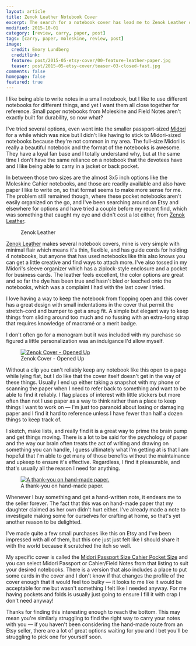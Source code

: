 ```yaml
---
layout: article
title: Zenok Leather Notebook Cover
excerpt: The search for a notebook cover has lead me to Zenok Leather on Etsy.
modified: 2015-10-01
category: [review, carry, paper, post]
tags: [carry, paper, moleskine, review, post]
image:
  credit: Emory Lundberg
  creditlink:
  feature: post/2015-05-etsy-cover/00-feature-leather-paper.jpg
  teaser: post/2015-05-etsy-cover/teaser-03-closed-fast.jpg
comments: false
homepage: false
featured: true
---
```


I like being able to write notes in a small notebook, but I like to use different notebooks for different things, and yet I want them all close together for reference. Small paper notebooks from Moleskine and Field Notes aren't exactly built for durability, so now what?

I've tried several options, even went into the smaller passport-sized [Midori](http://www.midori-japan.co.jp/tr/english/about.html) for a while which was nice but I didn't like having to stick to Midori-sized notebooks because they're not common in my area. The full-size Midori is really a beautiful notebook and the format of the notebooks is awesome. They have a loyal fan base and I totally understand why, but at the same time I don't have the same reliance on a notebook that the devotees have and I like being able to carry in a jacket or back pocket. 

In between those two sizes are the almost 3x5 inch options like the Moleskine Cahier notebooks, and those are readily available and also have paper I like to write on, so that format seems to make more sense for me. The problem still remained though, where these pocket notebooks aren't easily organized on the go, and I've been searching around on Etsy and elsewhere for options and have tried a couple before my recent find, which was something that caught my eye and didn't cost a lot either, from [Zenok Leather][zenok].

<div id="content" class="page-content">
  <figure>
    <a class="image-popup-vertical-fit" href="{{ site.url}}/images/post/2015-05-etsy-cover/03-closed-fast.jpg" title="Zenok Leather">
    <img src="/images/post/2015-05-etsy-cover/03-closed-fast.jpg" alt=""></a>
    <figcaption>Zenok Leather</figcaption>
  </figure>
</div>

[Zenok Leather][zenok] makes several notebook covers, mine is very simple with minimal flair which means it's thin, flexible, and has guide cords for holding 4 notebooks, but anyone that has used notebooks like this also knows you can get a little creative and find ways to attach more. I've also tossed in my Midori's sleeve organizer which has a ziplock-style enclosure and a pocket for business cards. The leather feels excellent, the color options are great and so far the dye has been true and hasn't bled or leeched onto the notebooks, which was a complaint I had with the last cover I tried. 

I love having a way to keep the notebook from flopping open and this cover has a great design with small indentations in the cover that permit the stretch-cord and bumper to get a snug fit. A simple but elegant way to keep things from sliding around too much and no fussing with an extra-long strap that requires knowledge of macramé or a merit badge.

I don't often go for a monogram but it was included with my purchase so figured a little personalization was an indulgance I'd allow myself.

<div id="content" class="page-content">
 <figure>
  <a class="image-popup-vertical-fit" href="{{ site.url }}/images/post/2015-05-etsy-cover/01-opened-sq.jpg" title="Zenok Cover - Opened Up">
  <img src="/images/post/2015-05-etsy-cover/01-opened-sq.jpg" alt="Zenok Cover - Opened Up"></a>
  <figcaption>Zenok Cover - Opened Up</figcaption>
 </figure>
</div>

Without a clip you can't reliably keep any notebook like this open to a page while lying flat, but I do like that the cover itself doesn't get in the way of these things. Usually I end up either taking a snapshot with my phone or scanning the paper when I need to refer back to something and want to be able to find it reliably. I flag places of interest with little stickers but more often than not I use paper as a way to think rather than a place to keep things I want to work on — I'm just too paranoid about losing or damaging paper and I find it hard to reference unless I have fewer than half a dozen things to keep track of.

I sketch, make lists, and really find it is a great way to prime the brain pump and get things moving. There is a lot to be said for the psychology of paper and the way our brain often treats the act of writing and drawing on something you can handle, I guess ultimately what I'm getting at is that I am hopeful that I'm able to get many of those benefits without the maintainance and upkeep to ensure it's effective. Regardless, I find it pleasurable, and that's usually all the reason I need for anything.

<div id="content" class="page-content">
  <figure>
   <a class="image-popup-vertical-fit" href="{{ site.url }}/images/post/2015-05-etsy-cover/02-paper-p.jpg" title="A thank-you on hand-made paper.">
    <img src="/images/post/2015-05-etsy-cover/02-paper-p.jpg" alt="A thank-you on hand-made paper."></a>
   <figcaption>A thank-you on hand-made paper.</figcaption>
  </figure>
</div>

Whenever I buy something and get a hand-written note, it endears me to the seller forever. The fact that this was on hand-made paper that my daughter claimed as her own didn't hurt either. I've already made a note to investigate making some for ourselves for crafting at home, so that's yet another reason to be delighted.

I've made quite a few small purchases like this on Etsy and I've been impressed with all of them, but this one just just felt like I should share it with the world because it scratched the itch so well.

My specific cover is called the [Midori Passport Size Cahier Pocket Size](https://www.etsy.com/listing/229514608/midori-passport-size-cahier-pocket-size) and you can select Midori Passport or Cahier/Field Notes from that listing to suit your desired notebooks. There is a version that also includes a place to put some cards in the cover and I don't know if that changes the profile of the cover enough that it would feel too bulky — it looks to me like it would be acceptable for me but wasn't something I felt like I needed anyway. For me having pockets and folds is usually just going to ensure I fill it with crap I don't need anyway!

Thanks for finding this interesting enough to reach the bottom. This may mean you're similarly struggling to find the right way to carry your notes with you — if you haven't been considering the hand-made route from an Etsy seller, there are a lot of great options waiting for you and I bet you'll be struggling to pick one for yourself soon.


[zenok]: https://www.etsy.com/shop/zenokleather
[mine]: https://www.etsy.com/listing/229514608/midori-passport-size-cahier-pocket-size?ref=shop_home_active_13
